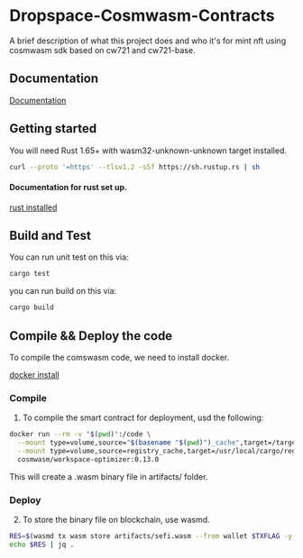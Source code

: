 # Dropspace-Cosmwasm-Contracts

A brief description of what this project does and who it's for mint nft using cosmwasm sdk based on cw721 and cw721-base.

## Documentation

[Documentation](https://github.com/CosmWasm/cw-nfts/tree/main)

## Getting started

You will need Rust 1.65+ with wasm32-unknown-unknown target installed.

```bash
curl --proto '=https' --tlsv1.2 -sSf https://sh.rustup.rs | sh
```

#### Documentation for rust set up.

[rust installed](https://www.rust-lang.org/tools/install)

## Build and Test

You can run unit test on this via:

```bash
cargo test
```

you can run build on this via:

```bash
cargo build
```

## Compile && Deploy the code

To compile the comswasm code, we need to install docker.

[docker install](https://docs.docker.com/engine/install/ubuntu/)

### Compile

1. To compile the smart contract for deployment, usd the following:

```bash
docker run --rm -v "$(pwd)":/code \
  --mount type=volume,source="$(basename "$(pwd)")_cache",target=/target \
  --mount type=volume,source=registry_cache,target=/usr/local/cargo/registry \
  cosmwasm/workspace-optimizer:0.13.0
```

This will create a .wasm binary file in artifacts/ folder.

### Deploy

2. To store the binary file on blockchain, use wasmd.

```bash
RES=$(wasmd tx wasm store artifacts/sefi.wasm --from wallet $TXFLAG -y --output json -b block)
echo $RES | jq .
```
